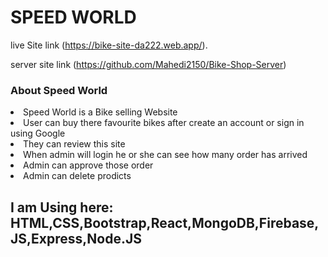 # SPEED WORLD

live Site link (https://bike-site-da222.web.app/).

server site link (https://github.com/Mahedi2150/Bike-Shop-Server)

<h3>About Speed World</h3>

<li>Speed World is a Bike selling Website </li>

<li>User can buy there favourite bikes after create an account or sign in using Google</li>

<li>They can review this site</li>

<li>When admin will login he or she can see how many order has arrived </li>

<li>Admin can approve those order</li>

<li>Admin can delete prodicts</li>

<h2>I am Using here: HTML,CSS,Bootstrap,React,MongoDB,Firebase,JS,Express,Node.JS</h2>
